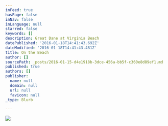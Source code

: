 ```yaml
---
inFeed: true
hasPage: false
inNav: false
inLanguage: null
starred: false
keywords: []
description: Great Dane at Virginia Beach
datePublished: '2016-01-18T14:41:43.692Z'
dateModified: '2016-01-18T14:41:43.481Z'
title: On the Beach
author: []
sourcePath: _posts/2016-01-15-d4e1918b-3dce-456a-bb5f-c360e8d89ef1.md
published: true
authors: []
publisher:
  name: null
  domain: null
  url: null
  favicon: null
_type: Blurb

---
```

![](https://the-grid-user-content.s3-us-west-2.amazonaws.com/1840b7cc-69fa-48d5-9523-576359a87293.jpg)